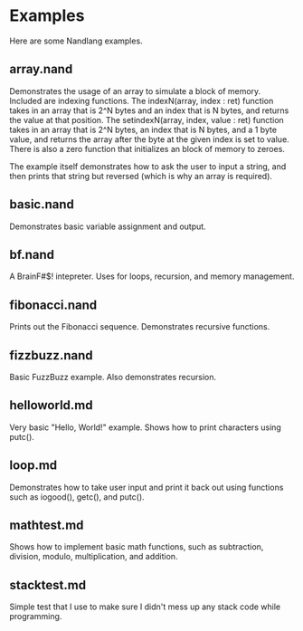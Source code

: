 # Examples
Here are some Nandlang examples.

## array.nand
Demonstrates the usage of an array to simulate a block of memory. Included are
indexing functions. The indexN(array, index : ret) function takes in an array
that is 2^N bytes and an index that is N bytes, and returns the value at that
position. The setindexN(array, index, value : ret) function takes in an array
that is 2^N bytes, an index that is N bytes, and a 1 byte value, and returns
the array after the byte at the given index is set to value. There is also a
zero function that initializes an block of memory to zeroes.

The example itself demonstrates how to ask the user to input a string, and then
prints that string but reversed (which is why an array is required).

## basic.nand
Demonstrates basic variable assignment and output.

## bf.nand
A BrainF#$! intepreter. Uses for loops, recursion, and memory management.

## fibonacci.nand
Prints out the Fibonacci sequence. Demonstrates recursive functions.

## fizzbuzz.nand
Basic FuzzBuzz example. Also demonstrates recursion.

## helloworld.md
Very basic "Hello, World!" example. Shows how to print characters using putc().

## loop.md
Demonstrates how to take user input and print it back out using functions such
as iogood(), getc(), and putc().

## mathtest.md
Shows how to implement basic math functions, such as subtraction, division,
modulo, multiplication, and addition.

## stacktest.md
Simple test that I use to make sure I didn't mess up any stack code while
programming.
